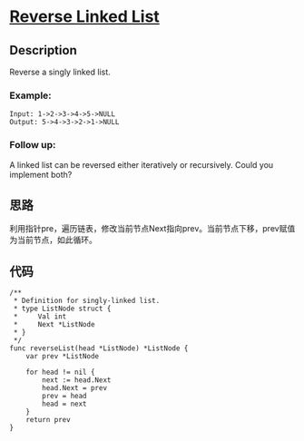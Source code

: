 # [Reverse Linked List](https://leetcode-cn.com/problems/reverse-linked-list/)

## Description

Reverse a singly linked list.

### Example:

````
Input: 1->2->3->4->5->NULL
Output: 5->4->3->2->1->NULL
````

### Follow up:

A linked list can be reversed either iteratively or recursively. Could you implement both?

## 思路

利用指针pre，遍历链表，修改当前节点Next指向prev。当前节点下移，prev赋值为当前节点，如此循环。

## 代码
````
/**
 * Definition for singly-linked list.
 * type ListNode struct {
 *     Val int
 *     Next *ListNode
 * }
 */
func reverseList(head *ListNode) *ListNode {
    var prev *ListNode

    for head != nil {
        next := head.Next
        head.Next = prev
        prev = head
        head = next
    }
    return prev
}
````


